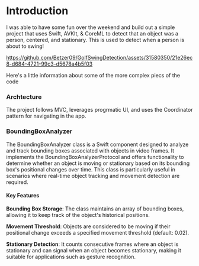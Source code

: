 # Introduction
I was able to have some fun over the weekend and build out a simple project that uses Swift, AVKIt, & CoreML to detect that an object was a person, centered, and stationary. This is used to detect when a person is about 
to swing! 

https://github.com/Betzer09/GolfSwingDetection/assets/31580350/21e26ec8-d684-4721-99c3-d5678a4b5f03

Here's a little information about some of the more complex piecs of the code 

### Archtecture 
The project follows MVC, leverages progrmatic UI, and uses the Coordinator pattern for navigating in the app. 

### BoundingBoxAnalyzer
The BoundingBoxAnalyzer class is a Swift component designed to analyze and track bounding boxes associated with objects in video frames. It implements the BoundingBoxAnalyzerProtocol and offers functionality to determine whether an object is moving or stationary based on its bounding box's positional changes over time. This class is particularly useful in scenarios where real-time object tracking and movement detection are required.

#### Key Features
**Bounding Box Storage**: The class maintains an array of bounding boxes, allowing it to keep track of the object's historical positions.

**Movement Threshold**: Objects are considered to be moving if their positional change exceeds a specified movement threshold (default: 0.02).

**Stationary Detection**: It counts consecutive frames where an object is stationary and can signal when an object becomes stationary, making it suitable for applications such as gesture recognition.


